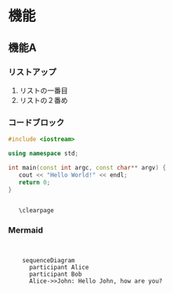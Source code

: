 # 機能

## 機能A

### リストアップ

1. リストの一番目
2. リストの２番め

### コードブロック

```cpp
#include <iostream>

using namespace std;

int main(const int argc, const char** argv) {
   cout << "Hello World!" << endl;
   return 0;
}
```

```{raw} latex

   \clearpage
```

### Mermaid

```{mermaid}


    sequenceDiagram
      participant Alice
      participant Bob
      Alice->>John: Hello John, how are you?
```
